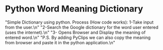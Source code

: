 # Python Word Meaning Dictionary
"Simple Dictionary using python. Process (How code works): 1-Take input from the user.\n"
"2-Search the Google dictionary for the word user entered (uses the internet).\n"
"3- Opens Browser and Display the meaning of entered word.\n"
"P.S. By adding PyClips we can also copy the meaning from browser and paste it in the python application.\n"

